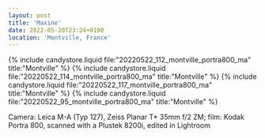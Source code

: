 ```yaml
---
layout: post
title: 'Maxine'
date: 2022-05-20T23:24+0100
location: 'Montville, France'
---
```


{% include candystore.liquid file:"20220522_112_montville_portra800_ma" title:"Montville" %}
{% include candystore.liquid file:"20220522_114_montville_portra800_ma" title:"Montville" %}
{% include candystore.liquid file:"20220522_117_montville_portra800_ma" title:"Montville" %}
{% include candystore.liquid file:"20220522_95_montville_portra800_ma" title:"Montville" %}

Camera: Leica M-A (Typ 127), Zeiss Planar T\* 35mm f/2 ZM; film: Kodak Portra 800, scanned with a Plustek 8200i, edited in Lightroom


